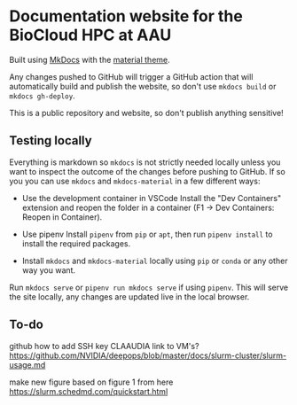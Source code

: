 # Documentation website for the BioCloud HPC at AAU
Built using [MkDocs](https://www.mkdocs.org/) with the [material theme](https://squidfunk.github.io/mkdocs-material/getting-started/).

Any changes pushed to GitHub will trigger a GitHub action that will automatically build and publish the website, so don't use `mkdocs build` or `mkdocs gh-deploy`.

This is a public repository and website, so don't publish anything sensitive!

## Testing locally
Everything is markdown so `mkdocs` is not strictly needed locally unless you want to inspect the outcome of the changes before pushing to GitHub. If so you you can use `mkdocs` and `mkdocs-material` in a few different ways:
 
 - Use the development container in VSCode
Install the "Dev Containers" extension and reopen the folder in a container (F1 -> Dev Containers: Reopen in Container).

 - Use pipenv
Install `pipenv` from `pip` or `apt`, then run `pipenv install` to install the required packages.

 - Install `mkdocs` and `mkdocs-material` locally using `pip` or `conda` or any other way you want.

Run `mkdocs serve` or `pipenv run mkdocs serve` if using `pipenv`. This will serve the site locally, any changes are updated live in the local browser.

## To-do
github how to add SSH key
CLAAUDIA link to VM's?
https://github.com/NVIDIA/deepops/blob/master/docs/slurm-cluster/slurm-usage.md

make new figure based on figure 1 from here https://slurm.schedmd.com/quickstart.html